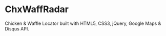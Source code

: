 # ChxWaffRadar
Chicken &amp; Waffle Locator built with HTML5, CSS3, jQuery, Google Maps & Disqus API.

